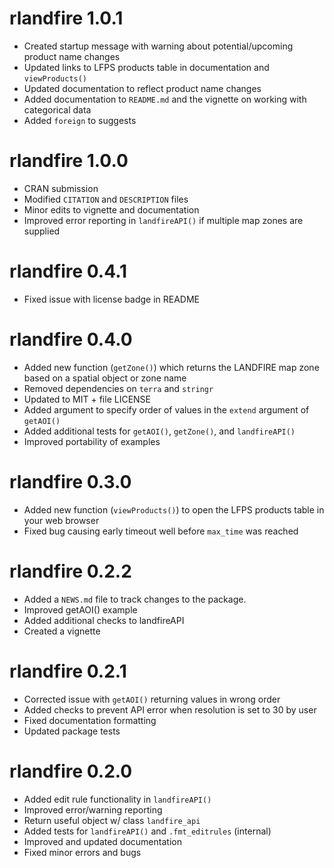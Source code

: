 # rlandfire 1.0.1
-   Created startup message with warning about potential/upcoming product name changes
-   Updated links to LFPS products table in documentation and `viewProducts()`
-   Updated documentation to reflect product name changes
-   Added documentation to `README.md` and the vignette on working with categorical data
-   Added `foreign` to suggests

# rlandfire 1.0.0
-   CRAN submission
-   Modified `CITATION` and `DESCRIPTION` files
-   Minor edits to vignette and documentation
-   Improved error reporting in `landfireAPI()` if multiple map zones are supplied

# rlandfire 0.4.1
-   Fixed issue with license badge in README

# rlandfire 0.4.0
  - Added new function (`getZone()`) which returns the LANDFIRE map zone based on a spatial object or zone name 
  - Removed dependencies on `terra` and `stringr`
  - Updated to MIT + file LICENSE
  - Added argument to specify order of values in the `extend` argument of `getAOI()`
  - Added additional tests for `getAOI()`, `getZone()`, and `landfireAPI()`
  - Improved portability of examples

# rlandfire 0.3.0

-   Added new function (`viewProducts()`) to open the LFPS products table in your web browser
-   Fixed bug causing early timeout well before `max_time` was reached

# rlandfire 0.2.2

-   Added a `NEWS.md` file to track changes to the package.
-   Improved getAOI() example
-   Added additional checks to landfireAPI
-   Created a vignette 

# rlandfire 0.2.1

-   Corrected issue with `getAOI()` returning values in wrong order
-   Added checks to prevent API error when resolution is set to 30 by user
-   Fixed documentation formatting
-   Updated package tests

# rlandfire 0.2.0

-   Added edit rule functionality in `landfireAPI()`
-   Improved error/warning reporting
-   Return useful object w/ class `landfire_api`
-   Added tests for `landfireAPI()` and `.fmt_editrules` (internal)
-   Improved and updated documentation
-   Fixed minor errors and bugs
